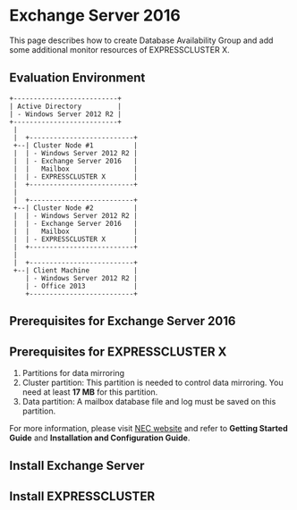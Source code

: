 # Exchange Server 2016
This page describes how to create Database Availability Group and add some additional monitor resources of EXPRESSCLUSTER X.

## Evaluation Environment
```
+--------------------------+
| Active Directory         |
| - Windows Server 2012 R2 |
+--------------------------+
 |
 |  +--------------------------+
 +--| Cluster Node #1          |
 |  | - Windows Server 2012 R2 |
 |  | - Exchange Server 2016   |
 |  |   Mailbox                |
 |  | - EXPRESSCLUSTER X       |
 |  +--------------------------+
 |
 |  +--------------------------+
 +--| Cluster Node #2          |
 |  | - Windows Server 2012 R2 |
 |  | - Exchange Server 2016   |
 |  |   Mailbox                |
 |  | - EXPRESSCLUSTER X       |
 |  +--------------------------+
 |
 |  +--------------------------+
 +--| Client Machine           |
    | - Windows Server 2012 R2 |
    | - Office 2013            |
    +--------------------------+
```

## Prerequisites for Exchange Server 2016

## Prerequisites for EXPRESSCLUSTER X
1. Partitions for data mirroring
 1. Cluster partition: This partition is needed to control data mirroring. You need at least **17 MB** for this partition.
 1. Data partition: A mailbox database file and log must be saved on this partition.

For more information, please visit [NEC website](http://www.nec.com/en/global/prod/expresscluster/en/support/manuals.html?) and refer to **Getting Started Guide** and **Installation and Configuration Guide**.
## Install Exchange Server

## Install EXPRESSCLUSTER
